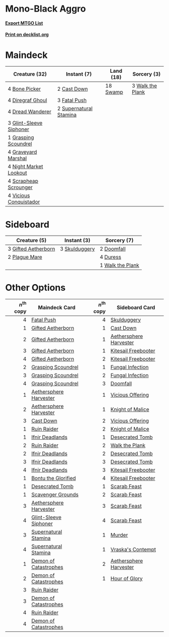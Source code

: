 # Mono-Black Aggro

#### [Export MTGO List](../collection/Mono-Black%20Aggro/Mono-Black%20Aggro.txt)
#### [Print on decklist.org](http://decklist.org/?deckmain=4%09Bone%20Picker%0A2%09Cast%20Down%0A4%09Diregraf%20Ghoul%0A4%09Dread%20Wanderer%0A3%09Fatal%20Push%0A3%09Glint-Sleeve%20Siphoner%0A1%09Grasping%20Scoundrel%0A4%09Graveyard%20Marshal%0A4%09Night%20Market%20Lookout%0A4%09Scrapheap%20Scrounger%0A2%09Supernatural%20Stamina%0A18%09Swamp%0A4%09Vicious%20Conquistador%0A3%09Walk%20the%20Plank&deckside=2%09Doomfall%0A4%09Duress%0A3%09Gifted%20Aetherborn%0A2%09Plague%20Mare%0A3%09Skulduggery%0A1%09Walk%20the%20Plank)
# Maindeck

|                                          Creature (32)                                           |                                           Instant (7)                                           |                                     Land (18)                                     |                                        Sorcery (3)                                        |
|--------------------------------------------------------------------------------------------------|-------------------------------------------------------------------------------------------------|-----------------------------------------------------------------------------------|-------------------------------------------------------------------------------------------|
|4 [Bone Picker](http://gatherer.wizards.com/Pages/Card/Details.aspx?multiverseid=426783)          |2 [Cast Down](http://gatherer.wizards.com/Pages/Card/Details.aspx?multiverseid=442969)           |18 [Swamp](http://gatherer.wizards.com/Pages/Card/Details.aspx?multiverseid=439603)|3 [Walk the Plank](http://gatherer.wizards.com/Pages/Card/Details.aspx?multiverseid=435284)|
|4 [Diregraf Ghoul](http://gatherer.wizards.com/Pages/Card/Details.aspx?multiverseid=409630)       |3 [Fatal Push](http://gatherer.wizards.com/Pages/Card/Details.aspx?multiverseid=423724)          |                                                                                   |                                                                                           |
|4 [Dread Wanderer](http://gatherer.wizards.com/Pages/Card/Details.aspx?multiverseid=426790)       |2 [Supernatural Stamina](http://gatherer.wizards.com/Pages/Card/Details.aspx?multiverseid=442098)|                                                                                   |                                                                                           |
|3 [Glint-Sleeve Siphoner](http://gatherer.wizards.com/Pages/Card/Details.aspx?multiverseid=423729)|                                                                                                 |                                                                                   |                                                                                           |
|1 [Grasping Scoundrel](http://gatherer.wizards.com/Pages/Card/Details.aspx?multiverseid=439731)   |                                                                                                 |                                                                                   |                                                                                           |
|4 [Graveyard Marshal](http://gatherer.wizards.com/Pages/Card/Details.aspx?multiverseid=447235)    |                                                                                                 |                                                                                   |                                                                                           |
|4 [Night Market Lookout](http://gatherer.wizards.com/Pages/Card/Details.aspx?multiverseid=417668) |                                                                                                 |                                                                                   |                                                                                           |
|4 [Scrapheap Scrounger](http://gatherer.wizards.com/Pages/Card/Details.aspx?multiverseid=417804)  |                                                                                                 |                                                                                   |                                                                                           |
|4 [Vicious Conquistador](http://gatherer.wizards.com/Pages/Card/Details.aspx?multiverseid=435282) |                                                                                                 |                                                                                   |                                                                                           |


# Sideboard

|                                         Creature (5)                                         |                                      Instant (3)                                       |                                        Sorcery (7)                                        |
|----------------------------------------------------------------------------------------------|----------------------------------------------------------------------------------------|-------------------------------------------------------------------------------------------|
|3 [Gifted Aetherborn](http://gatherer.wizards.com/Pages/Card/Details.aspx?multiverseid=423728)|3 [Skulduggery](http://gatherer.wizards.com/Pages/Card/Details.aspx?multiverseid=435277)|2 [Doomfall](http://gatherer.wizards.com/Pages/Card/Details.aspx?multiverseid=430751)      |
|2 [Plague Mare](http://gatherer.wizards.com/Pages/Card/Details.aspx?multiverseid=447250)      |                                                                                        |4 [Duress](http://gatherer.wizards.com/Pages/Card/Details.aspx?multiverseid=270465)        |
|                                                                                              |                                                                                        |1 [Walk the Plank](http://gatherer.wizards.com/Pages/Card/Details.aspx?multiverseid=435284)|


# Other Options

|*n*<sup>th</sup> copy|                                          Maindeck Card                                          |*n*<sup>th</sup> copy|                                         Sideboard Card                                          |
|--------------------:|-------------------------------------------------------------------------------------------------|--------------------:|-------------------------------------------------------------------------------------------------|
|                    4|[Fatal Push](http://gatherer.wizards.com/Pages/Card/Details.aspx?multiverseid=423724)            |                    4|[Skulduggery](http://gatherer.wizards.com/Pages/Card/Details.aspx?multiverseid=435277)           |
|                    1|[Gifted Aetherborn](http://gatherer.wizards.com/Pages/Card/Details.aspx?multiverseid=423728)     |                    1|[Cast Down](http://gatherer.wizards.com/Pages/Card/Details.aspx?multiverseid=442969)             |
|                    2|[Gifted Aetherborn](http://gatherer.wizards.com/Pages/Card/Details.aspx?multiverseid=423728)     |                    1|[Aethersphere Harvester](http://gatherer.wizards.com/Pages/Card/Details.aspx?multiverseid=423809)|
|                    3|[Gifted Aetherborn](http://gatherer.wizards.com/Pages/Card/Details.aspx?multiverseid=423728)     |                    1|[Kitesail Freebooter](http://gatherer.wizards.com/Pages/Card/Details.aspx?multiverseid=435264)   |
|                    4|[Gifted Aetherborn](http://gatherer.wizards.com/Pages/Card/Details.aspx?multiverseid=423728)     |                    2|[Kitesail Freebooter](http://gatherer.wizards.com/Pages/Card/Details.aspx?multiverseid=435264)   |
|                    2|[Grasping Scoundrel](http://gatherer.wizards.com/Pages/Card/Details.aspx?multiverseid=439731)    |                    1|[Fungal Infection](http://gatherer.wizards.com/Pages/Card/Details.aspx?multiverseid=442982)      |
|                    3|[Grasping Scoundrel](http://gatherer.wizards.com/Pages/Card/Details.aspx?multiverseid=439731)    |                    2|[Fungal Infection](http://gatherer.wizards.com/Pages/Card/Details.aspx?multiverseid=442982)      |
|                    4|[Grasping Scoundrel](http://gatherer.wizards.com/Pages/Card/Details.aspx?multiverseid=439731)    |                    3|[Doomfall](http://gatherer.wizards.com/Pages/Card/Details.aspx?multiverseid=430751)              |
|                    1|[Aethersphere Harvester](http://gatherer.wizards.com/Pages/Card/Details.aspx?multiverseid=423809)|                    1|[Vicious Offering](http://gatherer.wizards.com/Pages/Card/Details.aspx?multiverseid=442998)      |
|                    2|[Aethersphere Harvester](http://gatherer.wizards.com/Pages/Card/Details.aspx?multiverseid=423809)|                    1|[Knight of Malice](http://gatherer.wizards.com/Pages/Card/Details.aspx?multiverseid=442985)      |
|                    3|[Cast Down](http://gatherer.wizards.com/Pages/Card/Details.aspx?multiverseid=442969)             |                    2|[Vicious Offering](http://gatherer.wizards.com/Pages/Card/Details.aspx?multiverseid=442998)      |
|                    1|[Ruin Raider](http://gatherer.wizards.com/Pages/Card/Details.aspx?multiverseid=435272)           |                    2|[Knight of Malice](http://gatherer.wizards.com/Pages/Card/Details.aspx?multiverseid=442985)      |
|                    1|[Ifnir Deadlands](http://gatherer.wizards.com/Pages/Card/Details.aspx?multiverseid=430868)       |                    1|[Desecrated Tomb](http://gatherer.wizards.com/Pages/Card/Details.aspx?multiverseid=447367)       |
|                    2|[Ruin Raider](http://gatherer.wizards.com/Pages/Card/Details.aspx?multiverseid=435272)           |                    2|[Walk the Plank](http://gatherer.wizards.com/Pages/Card/Details.aspx?multiverseid=435284)        |
|                    2|[Ifnir Deadlands](http://gatherer.wizards.com/Pages/Card/Details.aspx?multiverseid=430868)       |                    2|[Desecrated Tomb](http://gatherer.wizards.com/Pages/Card/Details.aspx?multiverseid=447367)       |
|                    3|[Ifnir Deadlands](http://gatherer.wizards.com/Pages/Card/Details.aspx?multiverseid=430868)       |                    3|[Desecrated Tomb](http://gatherer.wizards.com/Pages/Card/Details.aspx?multiverseid=447367)       |
|                    4|[Ifnir Deadlands](http://gatherer.wizards.com/Pages/Card/Details.aspx?multiverseid=430868)       |                    3|[Kitesail Freebooter](http://gatherer.wizards.com/Pages/Card/Details.aspx?multiverseid=435264)   |
|                    1|[Bontu the Glorified](http://gatherer.wizards.com/Pages/Card/Details.aspx?multiverseid=429879)   |                    4|[Kitesail Freebooter](http://gatherer.wizards.com/Pages/Card/Details.aspx?multiverseid=435264)   |
|                    1|[Desecrated Tomb](http://gatherer.wizards.com/Pages/Card/Details.aspx?multiverseid=447367)       |                    1|[Scarab Feast](http://gatherer.wizards.com/Pages/Card/Details.aspx?multiverseid=426808)          |
|                    1|[Scavenger Grounds](http://gatherer.wizards.com/Pages/Card/Details.aspx?multiverseid=430871)     |                    2|[Scarab Feast](http://gatherer.wizards.com/Pages/Card/Details.aspx?multiverseid=426808)          |
|                    3|[Aethersphere Harvester](http://gatherer.wizards.com/Pages/Card/Details.aspx?multiverseid=423809)|                    3|[Scarab Feast](http://gatherer.wizards.com/Pages/Card/Details.aspx?multiverseid=426808)          |
|                    4|[Glint-Sleeve Siphoner](http://gatherer.wizards.com/Pages/Card/Details.aspx?multiverseid=423729) |                    4|[Scarab Feast](http://gatherer.wizards.com/Pages/Card/Details.aspx?multiverseid=426808)          |
|                    3|[Supernatural Stamina](http://gatherer.wizards.com/Pages/Card/Details.aspx?multiverseid=442098)  |                    1|[Murder](http://gatherer.wizards.com/Pages/Card/Details.aspx?multiverseid=442087)                |
|                    4|[Supernatural Stamina](http://gatherer.wizards.com/Pages/Card/Details.aspx?multiverseid=442098)  |                    1|[Vraska's Contempt](http://gatherer.wizards.com/Pages/Card/Details.aspx?multiverseid=435283)     |
|                    1|[Demon of Catastrophes](http://gatherer.wizards.com/Pages/Card/Details.aspx?multiverseid=447227) |                    2|[Aethersphere Harvester](http://gatherer.wizards.com/Pages/Card/Details.aspx?multiverseid=423809)|
|                    2|[Demon of Catastrophes](http://gatherer.wizards.com/Pages/Card/Details.aspx?multiverseid=447227) |                    1|[Hour of Glory](http://gatherer.wizards.com/Pages/Card/Details.aspx?multiverseid=430754)         |
|                    3|[Ruin Raider](http://gatherer.wizards.com/Pages/Card/Details.aspx?multiverseid=435272)           |                     |                                                                                                 |
|                    3|[Demon of Catastrophes](http://gatherer.wizards.com/Pages/Card/Details.aspx?multiverseid=447227) |                     |                                                                                                 |
|                    4|[Ruin Raider](http://gatherer.wizards.com/Pages/Card/Details.aspx?multiverseid=435272)           |                     |                                                                                                 |
|                    4|[Demon of Catastrophes](http://gatherer.wizards.com/Pages/Card/Details.aspx?multiverseid=447227) |                     |                                                                                                 |

